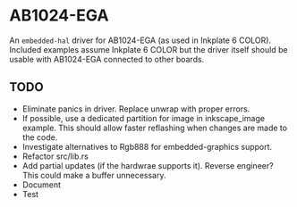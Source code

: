 # AB1024-EGA

An `embedded-hal` driver for AB1024-EGA (as used in Inkplate 6 COLOR). Included
examples assume Inkplate 6 COLOR but the driver itself should be usable with
AB1024-EGA connected to other boards.

## TODO
- Eliminate panics in driver.  Replace unwrap with proper errors.
- If possible, use a dedicated partition for image in inkscape_image example.
  This should allow faster reflashing when changes are made to the code.
- Investigate alternatives to Rgb888 for embedded-graphics support.
- Refactor src/lib.rs
- Add partial updates (if the hardwrae supports it).  Reverse engineer?  This
  could make a buffer unnecessary.
- Document
- Test
